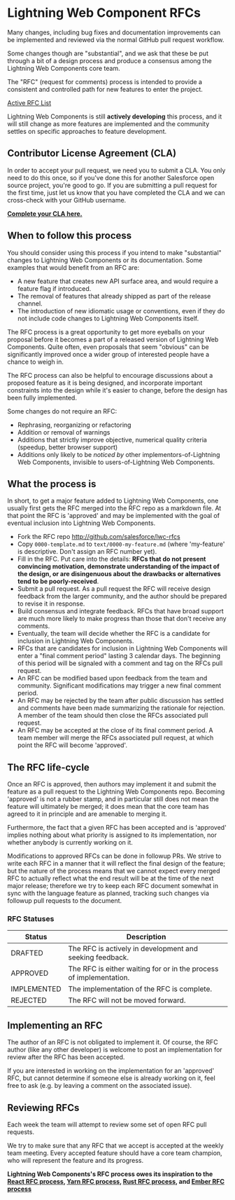 # Lightning Web Component RFCs

Many changes, including bug fixes and documentation improvements can be
implemented and reviewed via the normal GitHub pull request workflow.

Some changes though are "substantial", and we ask that these be put
through a bit of a design process and produce a consensus among the Lightning Web Components
core team.

The "RFC" (request for comments) process is intended to provide a
consistent and controlled path for new features to enter the project.

[Active RFC List](https://github.com/salesforce/lwc-rfcs/pulls)

Lightning Web Components is still **actively developing** this process, and it will still change as
more features are implemented and the community settles on specific approaches
to feature development.

## Contributor License Agreement (CLA)

In order to accept your pull request, we need you to submit a CLA. You only need
to do this once, so if you've done this for another Salesforce open source
project, you're good to go. If you are submitting a pull request for the first
time, just let us know that you have completed the CLA and we can cross-check
with your GitHub username.

**[Complete your CLA here.](https://cla.salesforce.com/sign-cla)**

## When to follow this process

You should consider using this process if you intend to make "substantial"
changes to Lightning Web Components or its documentation. Some examples that would benefit
from an RFC are:

   - A new feature that creates new API surface area, and would
     require a feature flag if introduced.
   - The removal of features that already shipped as part of the release
     channel.
   - The introduction of new idiomatic usage or conventions, even if they
     do not include code changes to Lightning Web Components itself.

The RFC process is a great opportunity to get more eyeballs on your proposal
before it becomes a part of a released version of Lightning Web Components. Quite often, even
proposals that seem "obvious" can be significantly improved once a wider
group of interested people have a chance to weigh in.

The RFC process can also be helpful to encourage discussions about a proposed
feature as it is being designed, and incorporate important constraints into
the design while it's easier to change, before the design has been fully
implemented.

Some changes do not require an RFC:

  - Rephrasing, reorganizing or refactoring
  - Addition or removal of warnings
  - Additions that strictly improve objective, numerical quality
  criteria (speedup, better browser support)
  - Additions only likely to be _noticed by_ other implementors-of-Lightning Web Components,
  invisible to users-of-Lightning Web Components.

## What the process is

In short, to get a major feature added to Lightning Web Components, one usually first gets
the RFC merged into the RFC repo as a markdown file. At that point the RFC
is 'approved' and may be implemented with the goal of eventual inclusion
into Lightning Web Components.

* Fork the RFC repo http://github.com/salesforce/lwc-rfcs
* Copy `0000-template.md` to `text/0000-my-feature.md` (where
'my-feature' is descriptive. Don't assign an RFC number yet).
* Fill in the RFC. Put care into the details: **RFCs that do not
present convincing motivation, demonstrate understanding of the
impact of the design, or are disingenuous about the drawbacks or
alternatives tend to be poorly-received**.
* Submit a pull request. As a pull request the RFC will receive design
feedback from the larger community, and the author should be prepared
to revise it in response.
* Build consensus and integrate feedback. RFCs that have broad support
are much more likely to make progress than those that don't receive any
comments.
* Eventually, the team will decide whether the RFC is a candidate
for inclusion in Lightning Web Components.
* RFCs that are candidates for inclusion in Lightning Web Components will enter a "final comment
period" lasting 3 calendar days. The beginning of this period will be signaled with a
comment and tag on the RFCs pull request.
* An RFC can be modified based upon feedback from the team and community.
Significant modifications may trigger a new final comment period.
* An RFC may be rejected by the team after public discussion has settled
and comments have been made summarizing the rationale for rejection. A member of
the team should then close the RFCs associated pull request.
* An RFC may be accepted at the close of its final comment period. A team
member will merge the RFCs associated pull request, at which point the RFC will
become 'approved'.

## The RFC life-cycle

Once an RFC is approved, then authors may implement it and submit the
feature as a pull request to the Lightning Web Components repo. Becoming 'approved' is not a rubber
stamp, and in particular still does not mean the feature will ultimately
be merged; it does mean that the core team has agreed to it in principle
and are amenable to merging it.

Furthermore, the fact that a given RFC has been accepted and is
'approved' implies nothing about what priority is assigned to its
implementation, nor whether anybody is currently working on it.

Modifications to approved RFCs can be done in followup PRs. We strive
to write each RFC in a manner that it will reflect the final design of
the feature; but the nature of the process means that we cannot expect
every merged RFC to actually reflect what the end result will be at
the time of the next major release; therefore we try to keep each RFC
document somewhat in sync with the language feature as planned,
tracking such changes via followup pull requests to the document.

### RFC Statuses

| Status| Description|
| -----| -----------|
| DRAFTED | The RFC is actively in development and seeking feedback. |
| APPROVED | The RFC is either waiting for or in the process of implementation. |
| IMPLEMENTED | The implementation of the RFC is complete. |
| REJECTED | The RFC will not be moved forward. |

## Implementing an RFC

The author of an RFC is not obligated to implement it. Of course, the
RFC author (like any other developer) is welcome to post an
implementation for review after the RFC has been accepted.

If you are interested in working on the implementation for an 'approved'
RFC, but cannot determine if someone else is already working on it,
feel free to ask (e.g. by leaving a comment on the associated issue).

## Reviewing RFCs

Each week the team will attempt to review some set of open RFC
pull requests.

We try to make sure that any RFC that we accept is accepted at the
weekly team meeting. Every accepted feature should have a core team champion,
who will represent the feature and its progress.

**Lightning Web Components's RFC process owes its inspiration to the [React RFC process], [Yarn RFC process], [Rust RFC process], and [Ember RFC process]**

[React RFC process]: https://github.com/reactjs/rfcs
[Yarn RFC process]: https://github.com/yarnpkg/rfcs
[Rust RFC process]: https://github.com/rust-lang/rfcs
[Ember RFC process]: https://github.com/emberjs/rfcs
